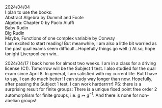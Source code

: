 2024/04/04  
I plan to use the books:  
Abstract Algebra by Dummit and Foote  
Algebra: Chapter 0 by Paolo Aluffi  
Baby Rudin  
Big Rudin  
Maybe, Functions of one complex variable by Conway    
I am excited to start reading! But meanwhile, I am also a little bit worried as the past qual exams seem difficult...Hopefully things go well :) ALso, hope tonight Liverpool can win..


2024/04/17
I back home for almost two weeks. I am in a class for a driving license (C1). Tomorrow will be the Subject 1 test. I also studied for the qual exam since April 8. In general, I am satisfied with my current life. But I have to say, I can do much better! I can study way longer than now. Hopefully, after passing the Subject 1 test, I can work harderrrrr! 
PS: there is a surprising result for finite groups: There is a unique fixed point free order 2 automorphism for finite groups, i.e. $g\mapsto g^{-1}$. And there is none for non-abelian groups!
